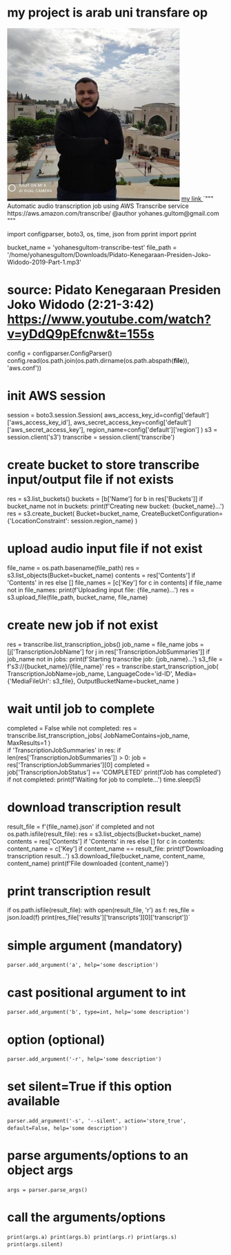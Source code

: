 # my project is arab uni transfare op
<img src="ahmadosma.jpg">
<a href="https://github.com/mrtroxv">my link </a>
`"""
Automatic audio transcription job using AWS Transcribe service https://aws.amazon.com/transcribe/
@author yohanes.gultom@gmail.com
"""

import configparser, boto3, os, time, json
from pprint import pprint

bucket_name = 'yohanesgultom-transcribe-test'
file_path = '/home/yohanesgultom/Downloads/Pidato-Kenegaraan-Presiden-Joko-Widodo-2019-Part-1.mp3'
# source: Pidato Kenegaraan Presiden Joko Widodo (2:21-3:42) https://www.youtube.com/watch?v=yDdQ9pEfcnw&t=155s

config = configparser.ConfigParser()        
config.read(os.path.join(os.path.dirname(os.path.abspath(__file__)), 'aws.conf'))

# init AWS session
session = boto3.session.Session(
    aws_access_key_id=config['default']['aws_access_key_id'], 
    aws_secret_access_key=config['default']['aws_secret_access_key'],
    region_name=config['default']['region']
)
s3 = session.client('s3')
transcribe = session.client('transcribe')

# create bucket to store transcribe input/output file if not exists
res = s3.list_buckets()
buckets = [b['Name'] for b in res['Buckets']]
if bucket_name not in buckets:
    print(f'Creating new bucket: {bucket_name}...')
    res = s3.create_bucket(
        Bucket=bucket_name,
        CreateBucketConfiguration={'LocationConstraint': session.region_name}
    )

# upload audio input file if not exist
file_name = os.path.basename(file_path)
res = s3.list_objects(Bucket=bucket_name)
contents = res['Contents'] if 'Contents' in res else []
file_names = [c['Key'] for c in contents]
if file_name not in file_names:
    print(f'Uploading input file: {file_name}...')
    res = s3.upload_file(file_path, bucket_name, file_name)

# create new job if not exist
res = transcribe.list_transcription_jobs()
job_name = file_name
jobs = [j['TranscriptionJobName'] for j in res['TranscriptionJobSummaries']]
if job_name not in jobs:
    print(f'Starting transcribe job: {job_name}...')
    s3_file = f's3://{bucket_name}/{file_name}'
    res = transcribe.start_transcription_job(
        TranscriptionJobName=job_name, 
        LanguageCode='id-ID', 
        Media={'MediaFileUri': s3_file}, 
        OutputBucketName=bucket_name
    )

# wait until job to complete
completed = False
while not completed:
    res = transcribe.list_transcription_jobs(
        JobNameContains=job_name, 
        MaxResults=1
    )  
    if 'TranscriptionJobSummaries' in res:
        if len(res['TranscriptionJobSummaries']) > 0:
            job = res['TranscriptionJobSummaries'][0]
            completed = job['TranscriptionJobStatus'] == 'COMPLETED'
            print(f'Job has completed')
    if not completed:
        print(f'Waiting for job to complete...')
        time.sleep(5)

# download transcription result        
result_file = f'{file_name}.json'
if completed and not os.path.isfile(result_file):
    res = s3.list_objects(Bucket=bucket_name)
    contents = res['Contents'] if 'Contents' in res else []
    for c in contents:
        content_name = c['Key']
        if content_name == result_file:
            print(f'Downloading transcription result...')
            s3.download_file(bucket_name, content_name, content_name)
            print(f'File downloaded {content_name}')

# print transcription result
if os.path.isfile(result_file):
    with open(result_file, 'r') as f:
        res_file = json.load(f)
        print(res_file['results']['transcripts'][0]['transcript'])`

# simple argument (mandatory)
`parser.add_argument('a', help='some description')`
# cast positional argument to int
`parser.add_argument('b', type=int, help='some description')`
# option (optional)
`parser.add_argument('-r', help='some description')`
# set silent=True if this option available
`parser.add_argument('-s', '--silent', action='store_true', default=False, help='some description')`
# parse arguments/options to an object args
`args = parser.parse_args()`

# call the arguments/options
`print(args.a)
print(args.b)
print(args.r)
print(args.s)
print(args.silent)`
